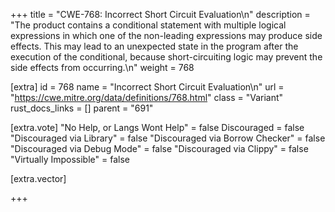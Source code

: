 +++
title = "CWE-768: Incorrect Short Circuit Evaluation\n"
description = "The product contains a conditional statement with multiple logical expressions in which one of the non-leading expressions may produce side effects. This may lead to an unexpected state in the program after the execution of the conditional, because short-circuiting logic may prevent the side effects from occurring.\n"
weight = 768

[extra]
id = 768
name = "Incorrect Short Circuit Evaluation\n"
url = "https://cwe.mitre.org/data/definitions/768.html"
class = "Variant"
rust_docs_links = []
parent = "691"

[extra.vote]
"No Help, or Langs Wont Help" = false
Discouraged = false
"Discouraged via Library" = false
"Discouraged via Borrow Checker" = false
"Discouraged via Debug Mode" = false
"Discouraged via Clippy" = false
"Virtually Impossible" = false

[extra.vector]

+++